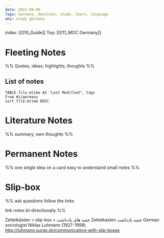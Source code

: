 ```yaml
---
date: 2022-08-08 
Tags: Germany, Deutsche, study, learn, language 
why: study germany   
---
```

index: [[010_Guide]]
Top: [[011_MOC Germany]]




# Fleeting Notes
%% 
Quotes, ideas, highlights, thoughts
%%


## List of notes
```dataview
TABLE file.mtime AS "Last Modified", tags
From #i/germany 
sort file.mtime DESC
```

# Literature Notes

%% 
summary, own thoughts
%%


# Permanent Notes

%% 
one single idea on a card
easy to understand
small notes 
%%



# Slip-box
%% 
ask questions
follow the links

link notes bi-directionally
%%










Zettelkästen = slip-box = جعبه های یادداشت
Zettelkasten جعبه یادداشت
German sociologist Niklas Luhmann (1927-1998)
http://luhmann.surge.sh/communicating-with-slip-boxes
